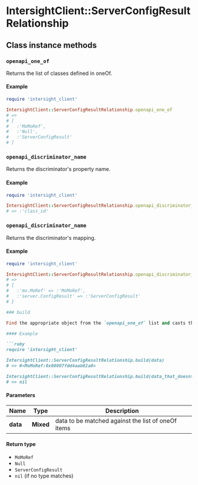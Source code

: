 # IntersightClient::ServerConfigResultRelationship

## Class instance methods

### `openapi_one_of`

Returns the list of classes defined in oneOf.

#### Example

```ruby
require 'intersight_client'

IntersightClient::ServerConfigResultRelationship.openapi_one_of
# =>
# [
#   :'MoMoRef',
#   :'Null',
#   :'ServerConfigResult'
# ]
```

### `openapi_discriminator_name`

Returns the discriminator's property name.

#### Example

```ruby
require 'intersight_client'

IntersightClient::ServerConfigResultRelationship.openapi_discriminator_name
# => :'class_id'
```

### `openapi_discriminator_name`

Returns the discriminator's mapping.

#### Example

```ruby
require 'intersight_client'

IntersightClient::ServerConfigResultRelationship.openapi_discriminator_mapping
# =>
# {
#   :'mo.MoRef' => :'MoMoRef',
#   :'server.ConfigResult' => :'ServerConfigResult'
# }

### build

Find the appropriate object from the `openapi_one_of` list and casts the data into it.

#### Example

```ruby
require 'intersight_client'

IntersightClient::ServerConfigResultRelationship.build(data)
# => #<MoMoRef:0x00007fdd4aab02a0>

IntersightClient::ServerConfigResultRelationship.build(data_that_doesnt_match)
# => nil
```

#### Parameters

| Name | Type | Description |
| ---- | ---- | ----------- |
| **data** | **Mixed** | data to be matched against the list of oneOf items |

#### Return type

- `MoMoRef`
- `Null`
- `ServerConfigResult`
- `nil` (if no type matches)

